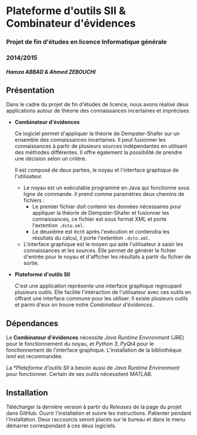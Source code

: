 # Plateforme d'outils SII & Combinateur d'évidences

### Projet de fin d'études en licence Informatique générale

### 2014/2015

##### Hamza ABBAD & Ahmed ZEBOUCHI

## Présentation
Dans le cadre du projet de fin d'études de licence, nous avons réalisé deux applications autour de
théorie des connaissances incertaines et imprécises.

* __Combinateur d'évidences__

  Ce logiciel permet d'appliquer la théorie de Dempster-Shafer sur un ensemble des connaissances incertaines.
  Il peut fusionner les connaissances à partir de plusieurs sources indépendantes en utilisant des méthodes
  différentes. Il offre également la possibilité de prendre une décision selon un critère.

  Il est composé de deux parties, le noyau et l'interface graphique de l'utilisateur.
  - Le noyau est un exécutable programmé en Java qui fonctionne sous ligne de commande. Il prend comme
  paramètres deux chemins de fichiers :
      - Le premier fichier doit contenir les données nécessaires pour appliquer la théorie de Dempster-Shafer
      et fusionner les connaissances, ce fichier est sous format XML et porte l'extention `.dsto.xml`. 
      - Le deuxième est écrit après l'exécution et contiendra les résultats du calcul, il porte l'extention `.dsto.xml`.
  - L'interface graphique est le moyen qui aide l'utilisateur à saisir les connaissances et les sources.
  Elle permet de générer le fichier d'entrée pour le noyau et d'afficher les résultats à partir du fichier de sortie.

* __Plateforme d'outils SII__

  C'est une application représente une interface graphique regroupant plusieurs outils. Elle facilite
  l'intéraction de l'utilisateur avec ces outils en offrant une interface commune pour les utiliser.
  Il existe plusieurs outils et parmi d'eux on trouve notre *Combinateur d'évidences*.

## Dépendances

Le **Combinateur d'évidences** nécessite *Java Runtime Environment* (JRE) pour le fonctionnement du noyau, et
*Python 3*, *PyQt4* pour le fonctionnement de l'interface graphique. L'installation de la bibliothèque *lxml*
est recommandée.

La **Plateforme d'outils SII* à besoin aussi de *Java Runtime Environment* pour fonctionner. Certain de ses
outils nécessitent *MATLAB*.

## Installation

Télécharger la dernière version à partir du *Releases* de la page du projet dans GitHub. Ouvrir l'installation
et suivre les instructions. Patienter pendant l'installation. Deux raccourcis seront placés sur le bureau et
dans le menu démarrer correspondant à ces deux logiciels.
